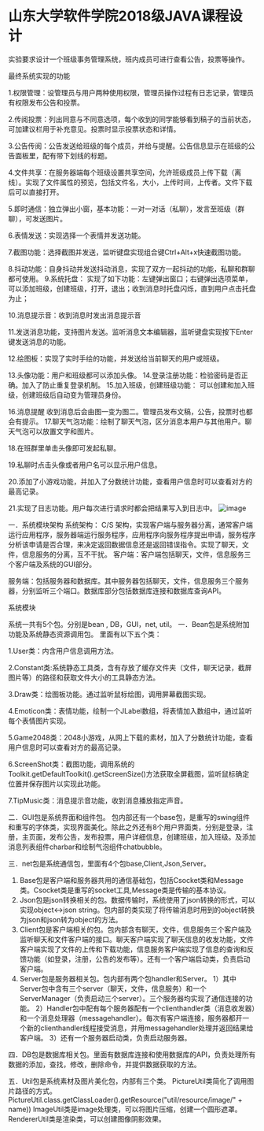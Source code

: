 # 山东大学软件学院2018级JAVA课程设计

实验要求设计一个班级事务管理系统，班内成员可进行查看公告，投票等操作。

最终系统实现的功能

1.权限管理：设管理员与用户两种使用权限，管理员操作过程有日志记录，管理员有权限发布公告和投票。

2.传阅投票：列出同意与不同意选项，每个收到的同学能够看到稿子的当前状态，可加建议栏用于补充意见。投票时显示投票状态和详情。



3.公告传阅：公告发送给班级的每个成员，并给与提醒。公告信息显示在班级的公告面板里，配有带下划线的标题。


4.文件共享：在服务器端每个班级设置共享空间，允许班级成员上传下载（离线）。实现了文件属性的预览，包括文件名，大小，上传时间，上传者。文件下载后可以直接打开。



5.即时通信：独立弹出小窗，基本功能：一对一对话（私聊），发言至班级（群聊），可发送图片。

6.表情发送：实现选择一个表情并发送功能。



7.截图功能：选择截图并发送，监听键盘实现组合键Ctrl+Alt+x快速截图功能。


8.抖动功能：自身抖动并发送抖动消息，实现了双方一起抖动的功能，私聊和群聊都可使用。
9.系统托盘： 
实现了如下功能：左键弹出窗口；右键弹出选项菜单，可以添加班级，创建班级，打开，退出；收到消息时托盘闪烁，直到用户点击托盘为止；

10.消息提示音：收到消息时发出消息提示音

11.发送消息功能，支持图片发送。监听消息文本编辑器，监听键盘实现按下Enter键发送消息的功能。


12.绘图板：实现了实时手绘的功能，并发送给当前聊天的用户或班级。

13.头像功能：用户和班级都可以添加头像。
14.登录注册功能：检验密码是否正确。加入了防止重复登录机制。
15.加入班级，创建班级功能： 
可以创建和加入班级，创建班级后自动变为管理员身份。


16.消息提醒
收到消息后会由图一变为图二。管理员发布文稿，公告，投票时也都会有提示。
17.聊天气泡功能：绘制了聊天气泡，区分消息本用户与其他用户。聊天气泡可以放置文字和图片。

18.在班群里单击头像即可发起私聊。


19.私聊时点击头像或者用户名可以显示用户信息。

20.添加了小游戏功能，并加入了分数统计功能，查看用户信息时可以查看对方的最高记录。

21.实现了日志功能。用户每次进行请求时都会把结果写入到日志中。
![image](https://github.com/nancheng58/JAVA-Course-Design-of-Software-College-of-Shandong-University/blob/master/image.png)

一．系统模块架构
系统架构：
C/S 架构，实现客户端与服务器分离，通常客户端运行应用程序，服务器端运行服务程序，应用程序向服务程序提出申请，服务程序分析该申请是否合理，来决定返回数据信息还是返回错误指令。实现了聊天，文件，信息服务的分离，互不干扰。
客户端：客户端包括聊天，文件，信息服务三个客户端及系统的GUI部分。




服务端：包括服务器和数据库。其中服务器包括聊天，文件，信息服务三个服务器，分别监听三个端口。数据库部分包括数据库连接和数据库查询API。










系统模块

系统一共有5个包。分别是bean , DB，GUI，net, util。
一．Bean包是系统附加功能及系统静态资源调用包。
里面有以下五个类：

1.User类：内含用户信息调用方法。

2.Constant类:系统静态工具类，含有存放了缓存文件夹（文件，聊天记录，截屏图片等）的路径和获取文件大小的工具静态方法。

3.Draw类：绘图板功能。通过监听鼠标绘图，调用屏幕截图实现。

4.Emoticon类：表情功能，绘制一个JLabel数组，将表情加入数组中，通过监听每个表情图片实现。

5.Game2048类：2048小游戏，从网上下载的素材，加入了分数统计功能，查看用户信息时可以查看对方的最高记录。

6.ScreenShot类：截图功能，调用系统的Toolkit.getDefaultToolkit().getScreenSize()方法获取全屏截图，监听鼠标确定位置并保存图片以实现此功能。

7.TipMusic类：消息提示音功能，收到消息播放指定声音。


二．GUI包是系统界面和组件包。
包内部还有一个base包，是重写的swing组件和重写的字体类，实现界面美化。除此之外还有8个用户界面类，分别是登录，注册，主页面，发布公告，发布投票，用户详细信息，创建班级，加入班级。及添加消息列表组件charbar和绘制气泡组件chatbubble。


三．net包是系统通信包，里面有4个包base,Client,Json,Server。
1. Base包是客户端和服务器共用的通信基础包，包括Csocket类和Message类。Csocket类是重写的socket工具,Message类是传输的基本协议。
2. Json包是json转换相关的包。数据传输时，系统使用了json转换的形式，可以实现object<->json string。包内部的类实现了将传输消息时用到的object转换为json和json转为object的方法。
3. Client包是客户端相关的包。包内部含有聊天，文件，信息服务三个客户端及监听聊天和文件客户端的接口。聊天客户端实现了聊天信息的收发功能，文件客户端实现了文件的上传和下载功能，信息服务客户端实现了信息的查询和反馈功能（如登录，注册，公告的发布等）。还有一个客户端启动类，负责启动客户端。
4. Server包是服务器相关包。包内部有两个包handler和Server。
1）其中Server包中含有三个server（聊天，文件，信息服务）和一个ServerManager（负责启动三个server）。三个服务器均实现了通信连接的功能。
2）Handler包中配有每个服务器配有一个clienthandler类（消息收发器）和一个消息处理器（messagehandler）。每次有客户端连接，服务器都开一个新的clienthandler线程接受消息，并用messagehandler处理并返回结果给客户端。
3）还有一个服务器启动类，负责启动服务器。

四．DB包是数据库相关包。里面有数据库连接和使用数据库的API，负责处理所有数据的添加，查找，修改，删除命令，并提供数据获取的方法。

五．Util包是系统素材及图片美化包，内部有三个类。
PictureUtil类简化了调用图片路径的方式。PictureUtil.class.getClassLoader().getResource("util/resource/image/" + name))
ImageUtil类是image处理类，可以将图片压缩，创建一个圆形遮罩。
RendererUtil类是渲染类，可以创建图像阴影效果。


